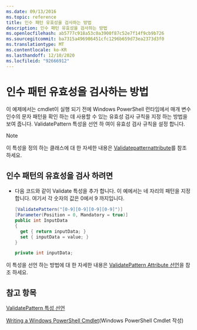 ```yaml
---
ms.date: 09/13/2016
ms.topic: reference
title: 인수 패턴 유효성을 검사하는 방법
description: 인수 패턴 유효성을 검사하는 방법
ms.openlocfilehash: ab5777c918a53c0a3900f87c52e7f14f9cb9b726
ms.sourcegitcommit: ba7315a496986451cfc1296b659d73ea2373d3f0
ms.translationtype: MT
ms.contentlocale: ko-KR
ms.lasthandoff: 12/10/2020
ms.locfileid: "92666912"
---
```

# <a name="how-to-validate-an-argument-pattern"></a>인수 패턴 유효성을 검사하는 방법

이 예제에서는 cmdlet이 실행 되기 전에 Windows PowerShell 런타임에서 매개 변수 인수의 문자 패턴을 확인 하는 데 사용할 수 있는 유효성 검사 규칙을 지정 하는 방법을 보여 줍니다. ValidatePattern 특성을 선언 하 여이 유효성 검사 규칙을 설정 합니다.

> [!NOTE]
> 이 특성을 정의 하는 클래스에 대 한 자세한 내용은 [Validatepatternattribute](/dotnet/api/System.Management.Automation.ValidatePatternAttribute)를 참조 하세요.

## <a name="to-validate-an-argument-pattern"></a>인수 패턴의 유효성을 검사 하려면

- 다음 코드와 같이 Validate 특성을 추가 합니다. 이 예에서는 네 자리의 패턴을 지정 합니다. 여기서 각 숫자의 값은 0에서 9 까지입니다.

    ```csharp
    [ValidatePattern("[0-9][0-9][0-9][0-9]")]
    [Parameter(Position = 0, Mandatory = true)]
    public int InputData
    {
      get { return inputData; }
      set { inputData = value; }
    }

    private int inputData;
    ```

이 특성을 선언 하는 방법에 대 한 자세한 내용은 [ValidatePattern Attribute 선언](./validatepattern-attribute-declaration.md)을 참조 하세요.

## <a name="see-also"></a>참고 항목

[ValidatePattern 특성 선언](./validatepattern-attribute-declaration.md)

[Writing a Windows PowerShell Cmdlet](./writing-a-windows-powershell-cmdlet.md)(Windows PowerShell Cmdlet 작성)

